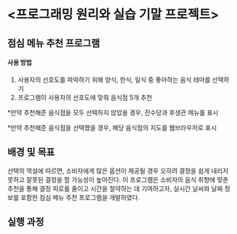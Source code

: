 # <프로그래밍 원리와 실습 기말 프로젝트>


## 점심 메뉴 추천 프로그램


#### 사용 방법
1. 사용자의 선호도를 파악하기 위해 양식, 한식, 일식 중 좋아하는 음식 테마를 선택하기
2. 프로그램이 사용자의 선호도에 맞춰 음식점 5개 추천

*만약 추천해준 음식점을 모두 선택하지 않았을 경우, 진수당과 후생관 메뉴를 표시

*만약 추천해준 음식점을 선택했을 경우, 해당 음식점의 지도를 웹브라우저로 표시

## 배경 및 목표
선택의 역설에 따르면, 소비자에게 많은 옵션이 제공될 경우 오히려 결정을 쉽게 내리지 못하고 잘못된 결정을 할 가능성이 높아진다. 이 프로그램은 소비자의 음식 취향에 맞춘 추천을 통해 결정 피로를 줄이고 시간을 절약하는 데 기여하고자, 실시간 날씨와 날짜 정보를 포함한 점심 메뉴 추천 프로그램을 개발하였다.

## 실행 과정
